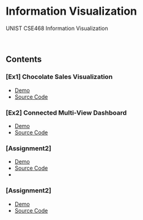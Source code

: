 # Information Visualization
UNIST CSE468 Information Visualization

<br>

## Contents

### [Ex1] Chocolate Sales Visualization 
- [Demo](https://hoonably.github.io/information-visualization/excercise_1/)
- [Source Code](https://github.com/hoonably/information-visualization/tree/main/excercise_1)

### [Ex2] Connected Multi-View Dashboard
- [Demo](https://hoonably.github.io/information-visualization/Excercise_2/)
- [Source Code](https://github.com/hoonably/information-visualization/tree/main/excercise_2)

### [Assignment2]
- [Demo](https://hoonably.github.io/information-visualization/assignment_2/)
- [Source Code](https://github.com/hoonably/information-visualization/tree/main/assignment_2)
- 
### [Assignment2]
- [Demo](https://hoonably.github.io/information-visualization/assignment_3/)
- [Source Code](https://github.com/hoonably/information-visualization/tree/main/assignment_3)